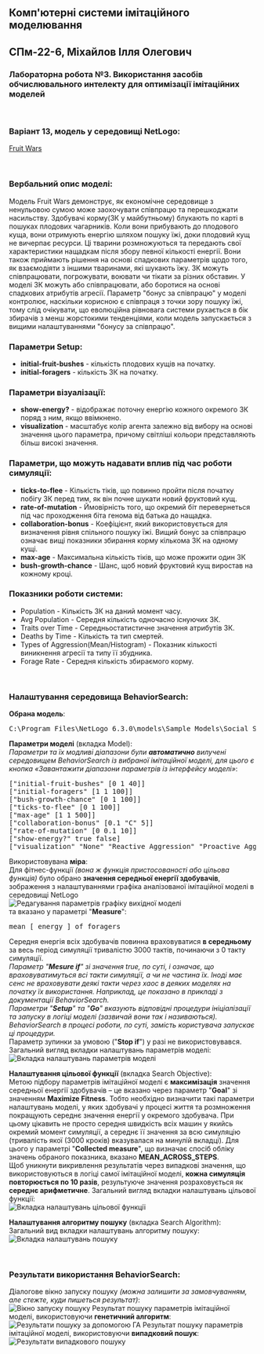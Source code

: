 ## Комп'ютерні системи імітаційного моделювання
## СПм-22-6, **Міхайлов Ілля Олегович**
### Лабораторна робота №**3**. Використання засобів обчислювального интелекту для оптимізації імітаційних моделей

<br>

### Варіант 13, модель у середовищі NetLogo:
[Fruit Wars](http://www.netlogoweb.org/launch#http://www.netlogoweb.org/assets/modelslib/Sample%20Models/Social%20Science/Economics/Fruit%20Wars.nlogo)

<br>

### Вербальний опис моделі:
Модель Fruit Wars демонструє, як економічне середовище з ненульовою сумою може заохочувати співпрацю та перешкоджати насильству. Здобувачі корму(ЗК у майбутньому) блукають по карті в пошуках плодових чагарників. Коли вони прибувають до плодового куща, вони отримують енергію шляхом пошуку їжі, доки плодовий кущ не вичерпає ресурси. Ці тварини розмножуються та передають свої характеристики нащадкам після збору певної кількості енергії. Вони також приймають рішення на основі спадкових параметрів щодо того, як взаємодіяти з іншими тваринами, які шукають їжу. ЗК можуть співпрацювати, погрожувати, воювати чи тікати за різних обставин.
У моделі ЗК можуть або співпрацювати, або боротися на основі спадкових атрибутів агресії. Параметр "бонус за співпрацю" у моделі контролює, наскільки корисною є співпраця з точки зору пошуку їжі, тому слід очікувати, що еволюційна рівновага системи рухається в бік збирачів з менш жорстокими тенденціями, коли модель запускається з вищими налаштуваннями "бонусу за співпрацю".

### Параметри Setup:
- **initial-fruit-bushes** - кількість плодових кущів на початку.
- **initial-foragers** - кількість ЗК на початку.

### Параметри візуалізації:
- **show-energy?** - відображає поточну енергію кожного окремого ЗК поряд з ним, якщо ввімкнено.
- **visualization** - масштабує колір агента залежно від вибору на основі значення цього параметра, причому світліші кольори представляють більш високі значення.

### Параметри, що можуть надавати вплив під час роботи симуляції:
- **ticks-to-flee** - Кількість тіків, що повинно пройти після початку побігу ЗК перед тим, як він почне шукати новий фруктовий кущ.
- **rate-of-mutation** - Ймовірність того, що окремий біт перевернеться під час проходження біта генома від батька до нащадка.
- **collaboration-bonus** - Коефіцієнт, який використовується для визначення рівня спільного пошуку їжі. Вищий бонус за співпрацю означає вищі показники збирання корму кількома ЗК на одному кущі.
- **max-age** - Максимальна кількість тіків, що може прожити один ЗК
- **bush-growth-chance** - Шанс, щоб новий фруктовий кущ виростав на кожному кроці.

### Показники роботи системи:
- Population - Кількість ЗК на даний момент часу.
- Avg Population - Середня кількість одночасно існуючих ЗК.
- Traits over Time - Середньостатистичне значення атрибутів ЗК.
- Deaths by Time - Кількість та тип смертей.
- Types of Aggression(Mean/Histogram) - Показник кількості виникнення агресії та типу її збудника.
- Forage Rate - Середня кількість збираємого корму.

<br>

### Налаштування середовища BehaviorSearch:

**Обрана модель**:
<pre>
C:\Program Files\NetLogo 6.3.0\models\Sample Models\Social Science\Economics\Fruit Wars.nlogo
</pre>
**Параметри моделі** (вкладка Model):  
*Параметри та їх модливі діапазони були **автоматично** вилучені середовищем BehaviorSearch із вибраної імітаційної моделі, для цього є кнопка «Завантажити діапазони параметрів із інтерфейсу моделі»*:
<pre>
["initial-fruit-bushes" [0 1 40]]
["initial-foragers" [1 1 100]]
["bush-growth-chance" [0 1 100]]
["ticks-to-flee" [0 1 100]]
["max-age" [1 1 500]]
["collaboration-bonus" [0.1 "C" 5]]
["rate-of-mutation" [0 0.1 10]]
["show-energy?" true false]
["visualization" "None" "Reactive Aggression" "Proactive Aggression" "Strength" "Speed" "Intelligence"]
</pre>
Використовувана **міра**:  
Для фітнес-функції *(вона ж функція пристосованості або цільова функція)* було обрано **значення середньої енергії здобувачів**, зображення з налаштуваннями графіка аналізованої імітаційної моделі в середовищі NetLogo  
![Редагування параметрів графіку вихідної моделі](example-measure.png)  
та вказано у параметрі "**Measure**":
<pre>
mean [ energy ] of foragers
</pre>
Середня енергія всіх здобувачів повинна враховуватися **в середньому** за весь період симуляції тривалістю 3000 тактів, починаючи з 0 такту симуляції.  
*Параметр "**Mesure if**" зі значення true, по суті, і означає, що враховуватимуться всі такти симуляції, а чи не частина їх. Іноді має сенс не враховувати деякі такти через хаос в деяких моделях на початку їх використання. Наприклад, це показано в прикладі з документації BehaviorSearch.  
Параметри "**Setup**" та "**Go**" вказують відповідні процедури ініціалізації та запуску в логіці моделі (зазвичай вони так і називаються). BehaviorSearch в процесі роботи, по суті, замість користувача запускає ці процедури.*  
Параметр зупинки за умовою ("**Stop if**") у разі не використовувався.  
Загальний вигляд вкладки налаштувань параметрів моделі:  
![Вкладка налаштувань параметрів моделі](example-parameters.png)

**Налаштування цільової функції** (вкладка Search Objective):  
Метою підбору параметрів імітаційної моделі є **максимізація** значення середньої енергії здобувачів – це вказано через параметр "**Goal**" зі значенням **Maximize Fitness**. Тобто необхідно визначити такі параметри налаштувань моделі, у яких здобувачі у процесі життя та розмноження покращують середнє значення енергії у окремого здобувача. При цьому цікавить не просто середня швидкість всіх машин у якийсь окремий момент симуляції, а середнє її значення за всю симуляцію (тривалість якої (3000 кроків) вказувалася на минулій вкладці). Для цього у параметрі "**Collected measure**", що визначає спосіб обліку значень обраного показника, вказано **MEAN_ACROSS_STEPS**.  
Щоб уникнути викривлення результатів через випадкові значення, що використовуються в логіці самої імітаційної моделі, **кожна симуляція повторюється по 10 разів**, результуюче значення розраховується як **середнє арифметичне**. 
Загальний вигляд вкладки налаштувань цільової функції:  
![Вкладка налаштувань цільової функції](example-objective.png)

**Налаштування алгоритму пошуку** (вкладка Search Algorithm):  
Загальний вид вкладки налаштувань алгоритму пошуку:  
![Вкладка налаштувань пошуку](example-search.png)

<br>

### Результати використання BehaviorSearch:
Діалогове вікно запуску пошуку *(можна залишити за замовчуванням, але стежте, куди пишеться результат)*:  
![Вікно запуску пошуку](example-dialog.png)
Результат пошуку параметрів імітаційної моделі, використовуючи **генетичний алгоритм**:  
![Результати пошуку за допомогою ГА](example-result-ga.png)
Результат пошуку параметрів імітаційної моделі, використовуючи **випадковий пошук**:  
![Результати випадкового пошуку](example-result-rs.png)
